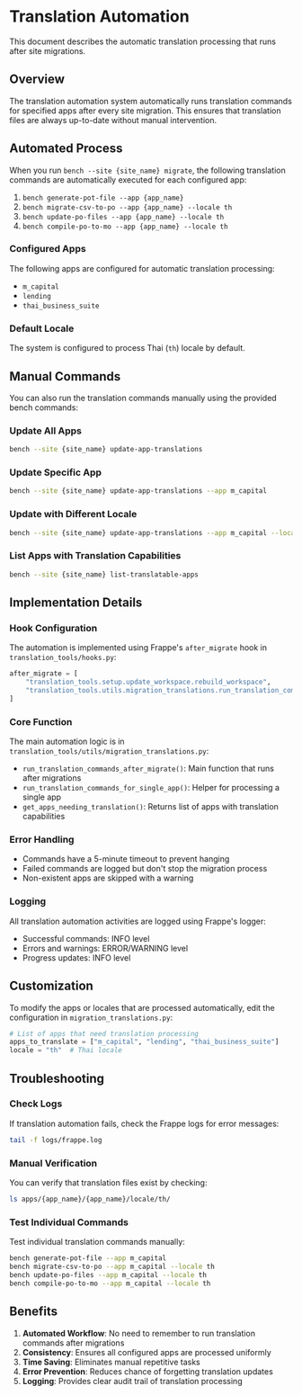 # Translation Automation

This document describes the automatic translation processing that runs after site migrations.

## Overview

The translation automation system automatically runs translation commands for specified apps after every site migration. This ensures that translation files are always up-to-date without manual intervention.

## Automated Process

When you run `bench --site {site_name} migrate`, the following translation commands are automatically executed for each configured app:

1. `bench generate-pot-file --app {app_name}`
2. `bench migrate-csv-to-po --app {app_name} --locale th`
3. `bench update-po-files --app {app_name} --locale th`
4. `bench compile-po-to-mo --app {app_name} --locale th`

### Configured Apps

The following apps are configured for automatic translation processing:
- `m_capital`
- `lending`
- `thai_business_suite`

### Default Locale

The system is configured to process Thai (`th`) locale by default.

## Manual Commands

You can also run the translation commands manually using the provided bench commands:

### Update All Apps

```bash
bench --site {site_name} update-app-translations
```

### Update Specific App

```bash
bench --site {site_name} update-app-translations --app m_capital
```

### Update with Different Locale

```bash
bench --site {site_name} update-app-translations --app m_capital --locale en
```

### List Apps with Translation Capabilities

```bash
bench --site {site_name} list-translatable-apps
```

## Implementation Details

### Hook Configuration

The automation is implemented using Frappe's `after_migrate` hook in `translation_tools/hooks.py`:

```python
after_migrate = [
    "translation_tools.setup.update_workspace.rebuild_workspace",
    "translation_tools.utils.migration_translations.run_translation_commands_after_migrate"
]
```

### Core Function

The main automation logic is in `translation_tools/utils/migration_translations.py`:

- `run_translation_commands_after_migrate()`: Main function that runs after migrations
- `run_translation_commands_for_single_app()`: Helper for processing a single app
- `get_apps_needing_translation()`: Returns list of apps with translation capabilities

### Error Handling

- Commands have a 5-minute timeout to prevent hanging
- Failed commands are logged but don't stop the migration process
- Non-existent apps are skipped with a warning

### Logging

All translation automation activities are logged using Frappe's logger:
- Successful commands: INFO level
- Errors and warnings: ERROR/WARNING level
- Progress updates: INFO level

## Customization

To modify the apps or locales that are processed automatically, edit the configuration in `migration_translations.py`:

```python
# List of apps that need translation processing
apps_to_translate = ["m_capital", "lending", "thai_business_suite"]
locale = "th"  # Thai locale
```

## Troubleshooting

### Check Logs

If translation automation fails, check the Frappe logs for error messages:

```bash
tail -f logs/frappe.log
```

### Manual Verification

You can verify that translation files exist by checking:

```bash
ls apps/{app_name}/{app_name}/locale/th/
```

### Test Individual Commands

Test individual translation commands manually:

```bash
bench generate-pot-file --app m_capital
bench migrate-csv-to-po --app m_capital --locale th
bench update-po-files --app m_capital --locale th
bench compile-po-to-mo --app m_capital --locale th
```

## Benefits

1. **Automated Workflow**: No need to remember to run translation commands after migrations
2. **Consistency**: Ensures all configured apps are processed uniformly
3. **Time Saving**: Eliminates manual repetitive tasks
4. **Error Prevention**: Reduces chance of forgetting translation updates
5. **Logging**: Provides clear audit trail of translation processing